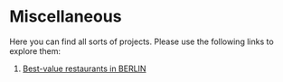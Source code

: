 # Miscellaneous

Here you can find all sorts of projects. Please use the following links to explore them:

  1) [Best-value restaurants in BERLIN](http://nbviewer.jupyter.org/github/bockjo/Miscellaneous/blob/master/BER_food_map2.html)
